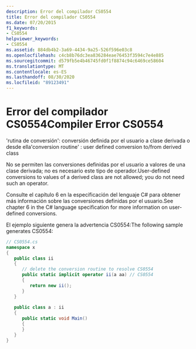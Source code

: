 ```yaml
---
description: Error del compilador CS0554
title: Error del compilador CS0554
ms.date: 07/20/2015
f1_keywords:
- CS0554
helpviewer_keywords:
- CS0554
ms.assetid: 884db4b2-3a69-4434-9a25-526f596e03c8
ms.openlocfilehash: c4cb8b76dc3ea836284eae76453f3594c7e4e885
ms.sourcegitcommit: d579fb5e4b46745fd0f1f8874c94c6469ce58604
ms.translationtype: MT
ms.contentlocale: es-ES
ms.lasthandoff: 08/30/2020
ms.locfileid: "89123491"
---
```

# <a name="compiler-error-cs0554"></a><span data-ttu-id="b9872-103">Error del compilador CS0554</span><span class="sxs-lookup"><span data-stu-id="b9872-103">Compiler Error CS0554</span></span>
<span data-ttu-id="b9872-104">'rutina de conversión': conversión definida por el usuario a clase derivada o desde ella</span><span class="sxs-lookup"><span data-stu-id="b9872-104">'conversion routine' : user defined conversion to/from derived class</span></span>  
  
 <span data-ttu-id="b9872-105">No se permiten las conversiones definidas por el usuario a valores de una clase derivada; no es necesario este tipo de operador.</span><span class="sxs-lookup"><span data-stu-id="b9872-105">User-defined conversions to values of a derived class are not allowed; you do not need such an operator.</span></span>  
  
 <span data-ttu-id="b9872-106">Consulte el capítulo 6 en la especificación del lenguaje C# para obtener más información sobre las conversiones definidas por el usuario.</span><span class="sxs-lookup"><span data-stu-id="b9872-106">See chapter 6 in the C# language specification for more information on user-defined conversions.</span></span>  
  
 <span data-ttu-id="b9872-107">El ejemplo siguiente genera la advertencia CS0554:</span><span class="sxs-lookup"><span data-stu-id="b9872-107">The following sample generates CS0554:</span></span>  
  
```csharp  
// CS0554.cs  
namespace x  
{  
   public class ii  
   {  
      // delete the conversion routine to resolve CS0554  
      public static implicit operator ii(a aa) // CS0554  
      {  
         return new ii();  
      }  
   }  
  
   public class a : ii  
   {  
      public static void Main()  
      {  
      }  
   }  
}  
```
